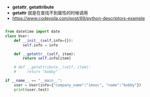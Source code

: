 * __getattr__, __getattribute__
* __getattr__ 就是在查找不到属性的时候调用
* https://www.codevoila.com/post/69/python-descriptors-example
```python

from datetime import date
class User:
    def __init__(self,info={}):
        self.info = info

    def __getattr__(self, item):
        return self.info[item]

    # def __getattribute__(self, item):
    #     return "bobby"

if __name__ == "__main__":
    user = User(info={"company_name":"imooc", "name":"bobby"})
    print(user.test)
```